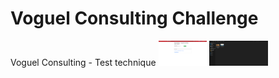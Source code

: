 # Voguel Consulting Challenge
 Voguel Consulting - Test technique
<code><img height="40" src="https://raw.githubusercontent.com/NassirHenchiri/Voguel-Consulting-Challenge/main/Screen1.png"></code>
<code><img height="40" src="https://raw.githubusercontent.com/NassirHenchiri/Voguel-Consulting-Challenge/main/Screen2.png"></code>
